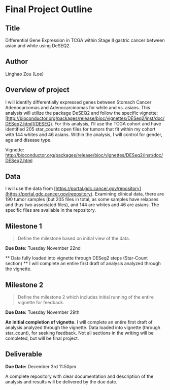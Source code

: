 # Final Project Outline

## Title
Differential Gene Expression in TCGA within Stage II gastric cancer between asian and white using DeSEQ2.

## Author
Linghao Zou (Loe)

## Overview of project

I will identify differentially expressed genes between Stomach Cancer Adenocarcomas and Adenocarcinomas for white and vs. asians. This analysis will utilize the package DeSEQ2 and follow the specific vignette: [http://bioconductor.org/packages/release/bioc/vignettes/DESeq2/inst/doc/DESeq2.html](DESEQ). For this analysis, I'll use the TCGA cohort and have identified 205 star_counts open files for tumors that fit within my cohort with 144 whites and 46 asians. Within the analysis, I will control for gender, age and disease type.

Vignette: [http://bioconductor.org/packages/release/bioc/vignettes/DESeq2/inst/doc/DESeq2.html
](http://bioconductor.org/packages/release/bioc/vignettes/DESeq2/inst/doc/DESeq2.html)

## Data

I will use the data from [https://portal.gdc.cancer.gov/repository](https://portal.gdc.cancer.gov/repository). Examining clinical data, there are 190 tumor samples (but 205 files in total, as some samples have relapses and thus two associated files), and 144 are whites and 46 are asians. The specific files are available in the repository.


## Milestone 1

> Define the milestone based on initial view of the data.

**Due Date:** Tuesday November 22nd

** Data fully loaded into vignette through DESeq2 steps (Star-Count section) ** I will complete an entire first draft of analysis analyzed through the vignette.


## Milestone 2

> Define the milestone 2 which includes initial running of the entire vignette for feedback.

**Due Date:** Tuesday November 29th

**An initial completion of vignette.** I will complete an entire first draft of analysis analyzed through the vignette. Data loaded into vignette (through star_count), for seeking feedback.  Not all sections in the writing will be completed, but will be final project.


## Deliverable

**Due Date:** December 3rd 11:50pm

A complete repository with clear documentation and description of the analysis and results will be delivered by the due date.

